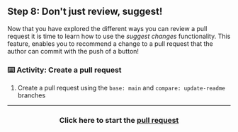 ## Step 8: Don't just review, suggest!

Now that you have explored the different ways you can review a pull request it is time to learn how to use the _suggest changes_ functionality. This feature, enables you to recommend a change to a pull request that the author can commit with the push of a button!

### :keyboard: Activity: Create a pull request

1. Create a pull request using the `base: main` and `compare: update-readme` branches

<hr>
<h3 align="center">Click here to start the <a href="{{ url }}">pull request</a></h3>
